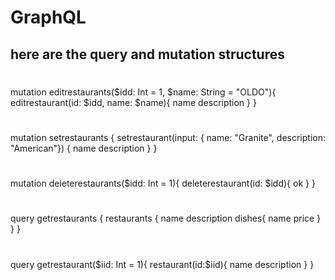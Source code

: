 
# GraphQL

## here are the query and mutation structures

#
mutation editrestaurants($idd: Int = 1, $name: String = "OLDO"){
editrestaurant(id: $idd, name: $name){
name
description
}
}
#
mutation setrestaurants {
setrestaurant(input: {
name: "Granite",
description: "American"}) {
name
description
}
}
#
mutation deleterestaurants($idd: Int = 1){
  deleterestaurant(id: $idd){
ok
}
}
#
query getrestaurants {
restaurants {
name
description
dishes{
name
price
}
}
}
#
query getrestaurant($iid: Int = 1){
    restaurant(id:$iid){
name
description
}
}
